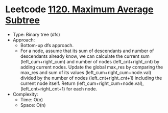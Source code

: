 # Leetcode [1120. Maximum Average Subtree](https://leetcode.com/problems/maximum-average-subtree/)
- Type: Binary tree (dfs)
- Approach:
	- Bottom-up dfs approach.
	- For a node, assume that its sum of descendants and number of descendants already know, we can calculate the current sum (left_cum+right_cum) and number of nodes (left_cnt+right_cnt) by adding current nodes. Update the global max_res by comparing the max_res and sum of its values (left_cum+right_cum+node.val) divided by the number of nodes (left_cnt+right_cnt+1) including the current node itself. Return (left_cum+right_cum+node.val), (left_cnt+right_cnt+1) for each node.
- Complexity:
	- Time: O(n)
	- Space: O(n)